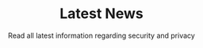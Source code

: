 ---
title: "Latest News"
subtitle: "Read all latest information regarding security and privacy"
# meta description
description: "Read all latest information regarding security and privacy"
draft: false
---
